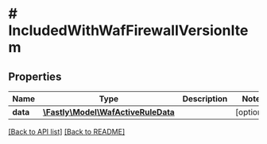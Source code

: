 # # IncludedWithWafFirewallVersionItem

## Properties

Name | Type | Description | Notes
------------ | ------------- | ------------- | -------------
**data** | [**\Fastly\Model\WafActiveRuleData**](WafActiveRuleData.md) |  | [optional] 


[[Back to API list]](../../README.md#endpoints) [[Back to README]](../../README.md)
